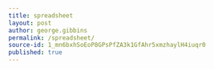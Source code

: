```yaml
---
title: spreadsheet
layout: post
author: george.gibbins
permalink: /spreadsheet/
source-id: 1_mn6bxhSoEoP8GPsPfZA3k1GfAhr5xmzhaylH4iuqr0
published: true
---
```

